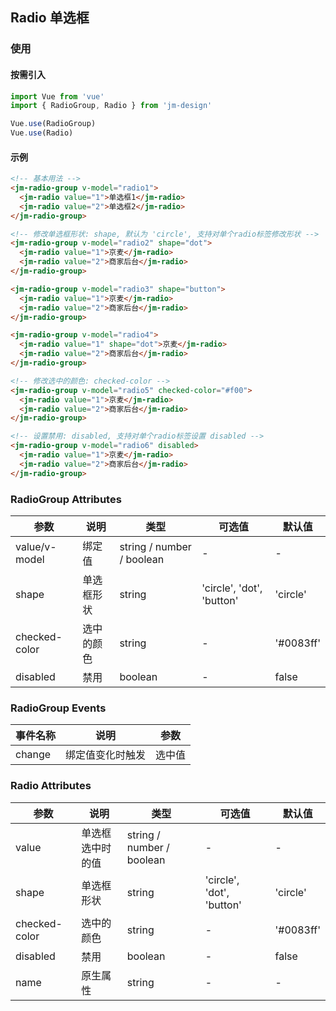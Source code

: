 ## Radio 单选框

### 使用

#### 按需引入

```javascript
import Vue from 'vue'
import { RadioGroup, Radio } from 'jm-design'

Vue.use(RadioGroup)
Vue.use(Radio)
```

#### 示例

```html
<!-- 基本用法 -->
<jm-radio-group v-model="radio1">
  <jm-radio value="1">单选框1</jm-radio>
  <jm-radio value="2">单选框2</jm-radio>
</jm-radio-group>

<!-- 修改单选框形状: shape, 默认为 'circle', 支持对单个radio标签修改形状 -->
<jm-radio-group v-model="radio2" shape="dot">
  <jm-radio value="1">京麦</jm-radio>
  <jm-radio value="2">商家后台</jm-radio>
</jm-radio-group>

<jm-radio-group v-model="radio3" shape="button">
  <jm-radio value="1">京麦</jm-radio>
  <jm-radio value="2">商家后台</jm-radio>
</jm-radio-group>

<jm-radio-group v-model="radio4">
  <jm-radio value="1" shape="dot">京麦</jm-radio>
  <jm-radio value="2">商家后台</jm-radio>
</jm-radio-group>

<!-- 修改选中的颜色: checked-color -->
<jm-radio-group v-model="radio5" checked-color="#f00">
  <jm-radio value="1">京麦</jm-radio>
  <jm-radio value="2">商家后台</jm-radio>
</jm-radio-group>

<!-- 设置禁用: disabled, 支持对单个radio标签设置 disabled -->
<jm-radio-group v-model="radio6" disabled>
  <jm-radio value="1">京麦</jm-radio>
  <jm-radio value="2">商家后台</jm-radio>
</jm-radio-group>
```

### RadioGroup Attributes
| 参数      | 说明                                 | 类型      | 可选值       | 默认值   |
|---------- |------------------------------------ |---------- |------------- |-------- |
| value/v-model | 绑定值 | string / number / boolean | - | - |
| shape | 单选框形状 | string | 'circle', 'dot', 'button' | 'circle' |
| checked-color | 选中的颜色 | string | - | '#0083ff' |
| disabled | 禁用 | boolean | - | false |

### RadioGroup Events

| 事件名称      | 说明                                 | 参数     |
|------------- |------------------------------------ |--------- |
| change | 绑定值变化时触发 | 选中值 |

### Radio Attributes
| 参数      | 说明                                 | 类型      | 可选值       | 默认值   |
|---------- |------------------------------------ |---------- |------------- |-------- |
| value | 单选框选中时的值 | string / number / boolean | - | - |
| shape | 单选框形状 | string | 'circle', 'dot', 'button' | 'circle' |
| checked-color | 选中的颜色 | string | - | '#0083ff' |
| disabled | 禁用 | boolean | - | false |
| name | 原生属性 | string | - | - |